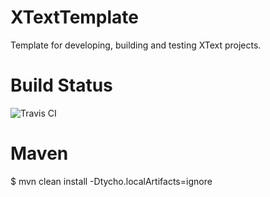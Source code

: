XTextTemplate
=============

Template for developing, building and testing XText projects.


Build Status
===================
![Travis CI](https://travis-ci.org/Treehopper/XTextTemplate.png?branch=master "Build Status")

Maven
===================
$ mvn clean install -Dtycho.localArtifacts=ignore

